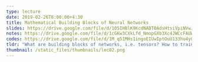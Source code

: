 ```yaml
---
type: lecture
date: 2019-02-26T8:00:00+4:30
title: Mathematical Building Blocks of Neural Networks
slides: https://drive.google.com/file/d/105IHBlK9KcdNABT0AdsHtsiVpiNVwJpY/view?usp=sharing
notes: https://drive.google.com/file/d/1cGKw3CXkLfd_NmopGXb3Xc4JWCcFAUW5/view?usp=sharing
codes: https://drive.google.com/file/d/1M_q51MHs1ingoEIUwIptOuU133hu4yGv/view?usp=sharing
tldr: "What are building blocks of networks, i.e. tensors? How to train a network with gradient descent and backpropagation?"
thumbnail: /static_files/thumbnails/lec02.png
---
```

